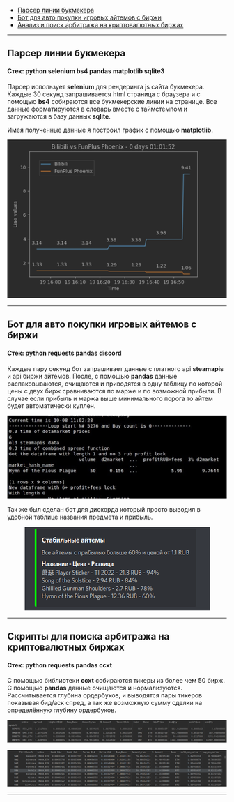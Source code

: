 
* [Парсер линии букмекера
](#парсер-линии-букмекера)
* [Бот для авто покупки игровых айтемов с биржи
  ](#бот-для-авто-покупки-игровых-айтемов-с-биржи)
* [Анализ и поиск арбитража на криптовалютных биржах](#анализ-и-поиск-арбитража-на-криптовалютных-биржах)

****
## Парсер линии букмекера
#### Стек: python selenium bs4 pandas matplotlib sqlite3
Парсер использует **selenium** для рендеринга js сайта букмекера. Каждые 30 секунд запрашивается 
html страница с браузера и с помощью **bs4** собираются все букмекерские линии на странице. Все
данные форматируются в словарь вместе с таймстемпом и загружаются в базу данных **sqlite**. 

Имея полученные данные я построил график с помощью **matplotlib**.
<p align="center">
  <img src="images/bookmakerLine.png">
</p>


****
## Бот для авто покупки игровых айтемов с биржи
#### Стек: python requests pandas discord

Каждые пару секунд бот запрашивает данные с платного api **steamapis** и api биржи айтемов. 
После, с помощью **pandas** данные распаковываются, очищаются и приводятся в
одну таблицу по которой цены с двух бирж сравниваются по марже и по возможной прибыли.
В случае если прибыль и маржа выше минимального порога то айтем будет автоматически куплен. 



<p align="center">
  <img src="images/steamBOt2.png">
</p>
Так же был сделан бот для дискорда который просто выводил в удобной таблице
названия предмета и прибыль.

<p align="center">
  <img src="images/steamBot.png">
</p>

****
## Скрипты для поиска арбитража на криптовалютных биржах
#### Стек: python requests pandas ccxt

C помощью библиотеки **ccxt** собираются тикеры из более
чем 50 бирж. С помощью **pandas** данные очищаются и нормализуются. 
Рассчитывается глубина ордербуков, и выводятся пары тикеров показывая бид/аск спред, 
а так же возможную сумму сделки на определённую глубину ордербуков.

<p align="center">
  <img src="images/cryptoArb.png">
</p>

<p align="center">
  <img src="images/cryptoArb2.png">
</p>

****




